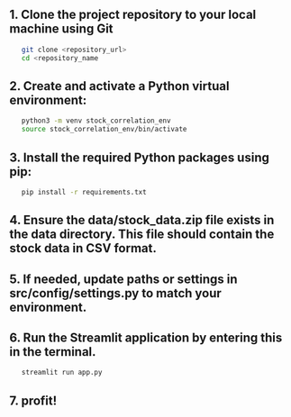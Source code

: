 

## 1. Clone the project repository to your local machine using Git

```bash
   git clone <repository_url>
   cd <repository_name
   ```
## 2. Create and activate a Python virtual environment:

```bash
   python3 -m venv stock_correlation_env
   source stock_correlation_env/bin/activate
   ```
## 3. Install the required Python packages using pip:

```bash
   pip install -r requirements.txt
```

## 4. Ensure the data/stock_data.zip file exists in the data directory. This file should contain the stock data in CSV format.

## 5. If needed, update paths or settings in src/config/settings.py to match your environment.

## 6. Run the Streamlit application by entering this in the terminal. 

```bash
   streamlit run app.py
   ```
## 7. profit!

